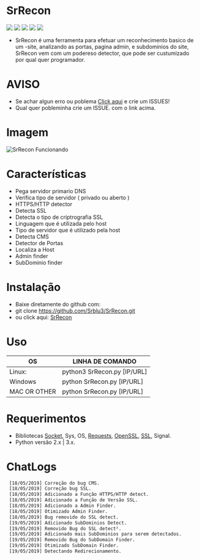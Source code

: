 # SrRecon

![](https://img.shields.io/badge/SrRecon-1.2-blue.svg)
![](https://img.shields.io/pypi/pyversions/requests.svg?label=python)
![](https://img.shields.io/badge/update-19/05/2019-blue.svg)
![](https://img.shields.io/badge/last_update-19/05/2019-blue.svg)
![](https://img.shields.io/conda/pn/conda-forge/python.svg?color=blue&label=Plataformas&logo=blue&logoColor=blue)

- SrRecon é uma ferramenta para efetuar um reconhecimento basico de um -site, analizando as portas, pagina admin, e subdominios do site, SrRecon vem com um podereso detector, que pode ser custumizado por qual quer programador.

# AVISO
   - Se achar algun erro ou poblema [Click aqui](https://github.com/Srblu3/SrRecon/issues "Click aqui") e crie um ISSUES!
   - Qual quer pobleminha crie um ISSUE. com o link acima.

# Imagem

![SrRecon Funcionando](https://i.imgur.com/zNvNZOU.jpg "SrRecon Funcionando")


# Características

- Pega servidor primario DNS
- Verifica tipo de servidor ( privado ou aberto )
- HTTPS/HTTP detector
- Detecta SSL
- Detecta o tipo de criptrografia SSL
- Linguagem que é utilizada pelo host
- Tipo de servidor que é utilizado pela host
- Detecta CMS
- Detector de Portas
- Localiza a Host
- Admin finder
- SubDominio finder



# Instalação

- Baixe diretamente do github com:
- git clone https://github.com/Srblu3/SrRecon.git
- ou click aqui: [SrRecon](https://github.com/Srblu3/SrRecon/archive/master.zip "SrRecon")



# Uso

|         OS       | LINHA DE COMANDO                 |
| ---------------- | -------------------------------- |
|      Linux:      | python3 SrRecon.py [IP/URL]      |
|      Windows     | python SrRecon.py [IP/URL]       |
|     MAC OR OTHER | python SrRecon.py [IP/URL]       |



# Requerimentos

- Bibliotecas [Socket](ttps://pypi.org/project/sockets/ "Socket"), Sys, OS, [Requests](https://pypi.org/project/requests/ "Requests"), [OpenSSL](https://pypi.org/project/pyOpenSSL/ "OpenSSL"), [SSL](https://pypi.org/project/ssl/ "SSL"), Signal.
- Python versão 2.x | 3.x.



# ChatLogs

   ```bash
    [18/05/2019] Correção do bug CMS.
    [18/05/2019] Correção bug SSL.
    [18/05/2019] Adicionado a Função HTTPS/HTTP detect.
    [18/05/2019] Adicionado a Função de Versão SSL.
    [18/05/2019] Adicionado a Admin Finder.
    [18/05/2019] Otimizado Admin Finder.
    [18/05/2019] Bug removido do SSL detect.
    [19/05/2019] Adicionado SubDominios Detect.
    [19/05/2019] Removido Bug do SSL detect².
    [19/05/2019] Adicionado mais SubDominios para serem detectados.
    [19/05/2019] Removido Bug do SubDomain Finder.
    [19/05/2019] Otimizado SubDomain Finder.
    [19/05/2019] Detectando Redirecionamento.
```
